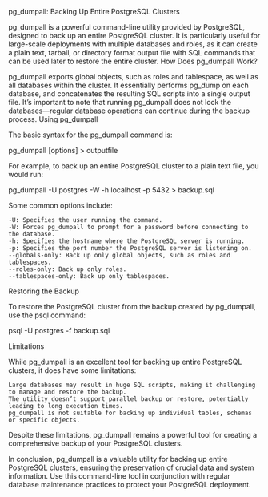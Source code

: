 pg_dumpall: Backing Up Entire PostgreSQL Clusters

pg_dumpall is a powerful command-line utility provided by PostgreSQL, designed to back up an entire PostgreSQL cluster. It is particularly useful for large-scale deployments with multiple databases and roles, as it can create a plain text, tarball, or directory format output file with SQL commands that can be used later to restore the entire cluster.
How Does pg_dumpall Work?

pg_dumpall exports global objects, such as roles and tablespace, as well as all databases within the cluster. It essentially performs pg_dump on each database, and concatenates the resulting SQL scripts into a single output file. It’s important to note that running pg_dumpall does not lock the databases—regular database operations can continue during the backup process.
Using pg_dumpall

The basic syntax for the pg_dumpall command is:

pg_dumpall [options] > outputfile

For example, to back up an entire PostgreSQL cluster to a plain text file, you would run:

pg_dumpall -U postgres -W -h localhost -p 5432 > backup.sql

Some common options include:

    -U: Specifies the user running the command.
    -W: Forces pg_dumpall to prompt for a password before connecting to the database.
    -h: Specifies the hostname where the PostgreSQL server is running.
    -p: Specifies the port number the PostgreSQL server is listening on.
    --globals-only: Back up only global objects, such as roles and tablespaces.
    --roles-only: Back up only roles.
    --tablespaces-only: Back up only tablespaces.

Restoring the Backup

To restore the PostgreSQL cluster from the backup created by pg_dumpall, use the psql command:

psql -U postgres -f backup.sql

Limitations

While pg_dumpall is an excellent tool for backing up entire PostgreSQL clusters, it does have some limitations:

    Large databases may result in huge SQL scripts, making it challenging to manage and restore the backup.
    The utility doesn’t support parallel backup or restore, potentially leading to long execution times.
    pg_dumpall is not suitable for backing up individual tables, schemas or specific objects.

Despite these limitations, pg_dumpall remains a powerful tool for creating a comprehensive backup of your PostgreSQL clusters.

In conclusion, pg_dumpall is a valuable utility for backing up entire PostgreSQL clusters, ensuring the preservation of crucial data and system information. Use this command-line tool in conjunction with regular database maintenance practices to protect your PostgreSQL deployment.